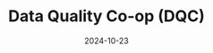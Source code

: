 ---  
layout: startup_page  
title: "Data Quality Co-op (DQC)"  
id: "dataqualitycoop.com"  
permalink: "/dataqualitycoopdqcdataqualitycoop.com10232024/"  
website: "https://dataqualityco-op.com/"  
funding_round: "Seed"  
funding_amount: "$1.25M"  
investors: "Kickstart Fund, SaaS Venture Capital, Service Provider Capital, several influential individual investors from the consumer insights, technology, and finance sectors"  
about: "Data Quality Co-op (DQC) is an independent platform that provides data quality measurement and transparency in the first-party data exchange market. It addresses challenges like fraud and inconsistent data quality by offering benchmarks, insights, and certifications to build trust and improve data-driven decision-making. DQC's platform aggregates data quality signals from multiple sources to provide industry-wide norms and quality measurement."  
markets: "Data, Market Research, Analytics"  
hq: "Salt Lake City, Utah, United States"  
founded_year: "2024"  
linkedin: "https://www.linkedin.com/company/data-quality-co-op"  
twitter: ""  
instagram: ""  
facebook: ""  
crunchbase: "https://www.crunchbase.com/organization/data-quality-co-op?utm_source=linkedin&utm_medium=referral&utm_campaign=linkedin_companies&utm_content=profile_cta_anon&trk=funding_crunchbase"  
pitchbook: ""  

date_display: "23-Oct-2024"  
date: "2024-10-23"

# SEO Optimization  
meta_title: "Data Quality Co-op (DQC) - Seed Funding ($1.25M)"  
meta_description: "Data Quality Co-op (DQC), Data Quality Co-op (DQC) is an independent platform that provides data quality measurement and transparency in the first-party data exchange market. I..."  
meta_keywords: "Data Quality Co-op (DQC), Data, Market Research, Analytics, Seed funding"  
canonical_url: "https://startup.projectstartups.com/dataqualitycoopdqcdataqualitycoop.com10232024/"  
---